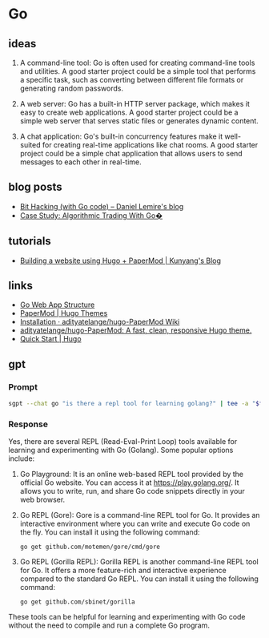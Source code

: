 # Go

## ideas

1. A command-line tool: Go is often used for creating command-line tools and utilities. A good starter project could be a simple tool that performs a specific task, such as converting between different file formats or generating random passwords.

2. A web server: Go has a built-in HTTP server package, which makes it easy to create web applications. A good starter project could be a simple web server that serves static files or generates dynamic content.

3. A chat application: Go's built-in concurrency features make it well-suited for creating real-time applications like chat rooms. A good starter project could be a simple chat application that allows users to send messages to each other in real-time.

## blog posts

- [Bit Hacking (with Go code) – Daniel Lemire's blog](https://lemire.me/blog/2023/02/07/bit-hacking-with-go-code/)
- [Case Study: Algorithmic Trading With Go�](https://polygon.io/blog/case-study-algorithmict-trading-with-go/)

## tutorials

- [Building a website using Hugo + PaperMod | Kunyang's Blog](https://kyxie.github.io/en/blog/tech/papermod/)

## links

- [Go Web App Structure](https://chat.openai.com/c/cee00afd-62f5-4e10-9ffc-2723a4e9ad07)
- [PaperMod | Hugo Themes](https://themes.gohugo.io/themes/hugo-papermod/)
- [Installation · adityatelange/hugo-PaperMod Wiki](https://github.com/adityatelange/hugo-PaperMod/wiki/Installation)
- [adityatelange/hugo-PaperMod: A fast, clean, responsive Hugo theme.](https://github.com/adityatelange/hugo-PaperMod)
- [Quick Start | Hugo](https://gohugo.io/getting-started/quick-start/)

## gpt

### Prompt

```bash
sgpt --chat go "is there a repl tool for learning golang?" | tee -a "$filepath"
```

### Response

Yes, there are several REPL (Read-Eval-Print Loop) tools available for learning and experimenting with Go (Golang). Some popular options include:

1. Go Playground: It is an online web-based REPL tool provided by the official Go website. You can access it at https://play.golang.org/. It allows you to write, run, and share Go code snippets directly in your web browser.

2. Go REPL (Gore): Gore is a command-line REPL tool for Go. It provides an interactive environment where you can write and execute Go code on the fly. You can install it using the following command:
   ```
   go get github.com/motemen/gore/cmd/gore
   ```

3. Go REPL (Gorilla REPL): Gorilla REPL is another command-line REPL tool for Go. It offers a more feature-rich and interactive experience compared to the standard Go REPL. You can install it using the following command:
   ```
   go get github.com/sbinet/gorilla
   ```

These tools can be helpful for learning and experimenting with Go code without the need to compile and run a complete Go program.
